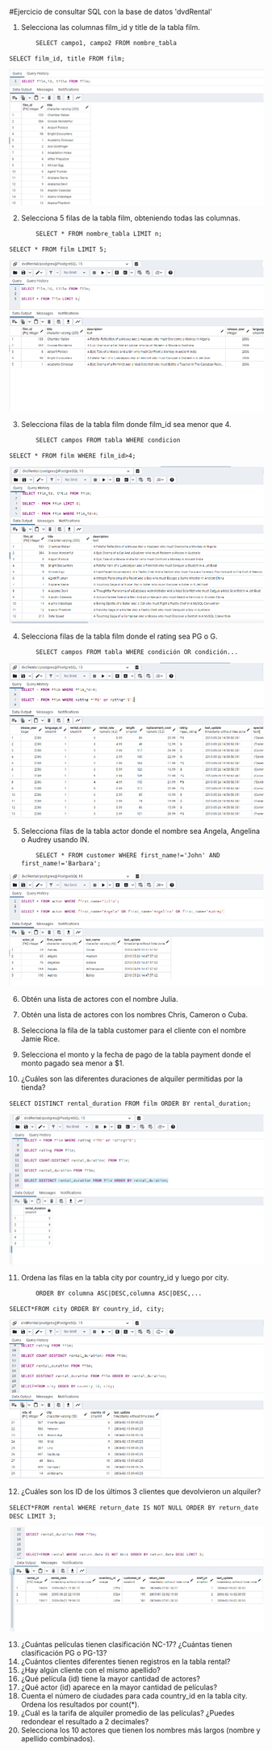 #Ejercicio de consultar SQL con la base de datos 'dvdRental'

1.  Selecciona las columnas film_id y title de la tabla film.

            SELECT campo1, campo2 FROM nombre_tabla

`SELECT film_id, title FROM film;`

![Consulta films](./imagenes/imag_1.PNG "punto1")

2.  Selecciona 5 filas de la tabla film, obteniendo todas las columnas.

            SELECT * FROM nombre_tabla LIMIT n;

`SELECT * FROM film LIMIT 5;`

![Consulta films](./imagenes/imag_2.PNG "punto2")

3.  Selecciona filas de la tabla film donde film_id sea menor que 4.

            SELECT campos FROM tabla WHERE condicion

`SELECT * FROM film WHERE film_id>4;`

![Consulta films](./imagenes/imag_3.PNG "punto3")

4.  Selecciona filas de la tabla film donde el rating sea PG o G.

            SELECT campos FROM tabla WHERE condición OR condición...

![Consulta films](./imagenes/imag_4.PNG "punto4")

5.  Selecciona filas de la tabla actor donde el nombre sea Angela, Angelina o Audrey usando IN.

            SELECT * FROM customer WHERE first_name!='John' AND first_name!='Barbara';

![Consulta films](./imagenes/imag_5.PNG "punto5")

6. Obtén una lista de actores con el nombre Julia.
7. Obtén una lista de actores con los nombres Chris, Cameron o Cuba.
8. Selecciona la fila de la tabla customer para el cliente con el nombre Jamie Rice.
9. Selecciona el monto y la fecha de pago de la tabla payment donde el monto pagado sea menor a $1.

10. ¿Cuáles son las diferentes duraciones de alquiler permitidas por la tienda?

`SELECT DISTINCT rental_duration FROM film ORDER BY rental_duration;`

![Consulta films](./imagenes/imag_10.PNG "punto10")

11. Ordena las filas en la tabla city por country_id y luego por city.

            ORDER BY columna ASC|DESC,columna ASC|DESC,...

`SELECT*FROM city ORDER BY country_id, city;`

![Consulta films](./imagenes/imag_11.PNG "punto11")

12. ¿Cuáles son los ID de los últimos 3 clientes que devolvieron un alquiler?

`SELECT*FROM rental WHERE return_date IS NOT NULL ORDER BY return_date DESC LIMIT 3;`

![Consulta films](./imagenes/imag_12.PNG "punto12")

13. ¿Cuántas películas tienen clasificación NC-17? ¿Cuántas tienen clasificación PG o PG-13?
14. ¿Cuántos clientes diferentes tienen registros en la tabla rental?
15. ¿Hay algún cliente con el mismo apellido?
16. ¿Qué película (id) tiene la mayor cantidad de actores?
17. ¿Qué actor (id) aparece en la mayor cantidad de películas?
18. Cuenta el número de ciudades para cada country_id en la tabla city. Ordena los resultados por count(\*).
19. ¿Cuál es la tarifa de alquiler promedio de las películas? ¿Puedes redondear el resultado a 2 decimales?
20. Selecciona los 10 actores que tienen los nombres más largos (nombre y apellido combinados).

```

```
